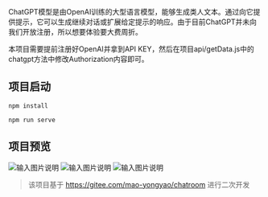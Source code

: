 ChatGPT模型是由OpenAI训练的大型语言模型，能够生成类人文本。通过向它提供提示，它可以生成继续对话或扩展给定提示的响应。由于目前ChatGPT并未向我们开放注册，所以想要体验要大费周折。

本项目需要提前注册好OpenAI并拿到API KEY，然后在项目api/getData.js中的chatgpt方法中修改Authorization内容即可。

## 项目启动
`npm install`

`npm run serve`

## 项目预览
![输入图片说明](src/assets/img/preview.png)
![输入图片说明](src/assets/img/preview1.png)
![输入图片说明](src/assets/img/preview2.png)


> 该项目基于 https://gitee.com/mao-yongyao/chatroom 进行二次开发